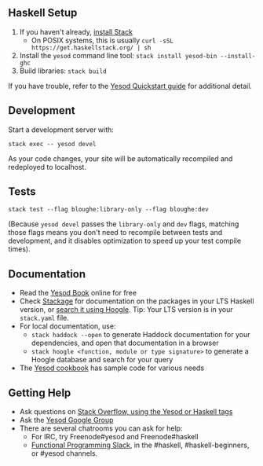 ## Haskell Setup

1. If you haven't already, [install Stack](https://haskell-lang.org/get-started)
	* On POSIX systems, this is usually `curl -sSL https://get.haskellstack.org/ | sh`
2. Install the `yesod` command line tool: `stack install yesod-bin --install-ghc`
3. Build libraries: `stack build`

If you have trouble, refer to the [Yesod Quickstart guide](https://www.yesodweb.com/page/quickstart) for additional detail.

## Development

Start a development server with:

```
stack exec -- yesod devel
```

As your code changes, your site will be automatically recompiled and redeployed to localhost.

## Tests

```
stack test --flag bloughe:library-only --flag bloughe:dev
```

(Because `yesod devel` passes the `library-only` and `dev` flags, matching those flags means you don't need to recompile between tests and development, and it disables optimization to speed up your test compile times).

## Documentation

* Read the [Yesod Book](https://www.yesodweb.com/book) online for free
* Check [Stackage](http://stackage.org/) for documentation on the packages in your LTS Haskell version, or [search it using Hoogle](https://www.stackage.org/lts/hoogle?q=). Tip: Your LTS version is in your `stack.yaml` file.
* For local documentation, use:
	* `stack haddock --open` to generate Haddock documentation for your dependencies, and open that documentation in a browser
	* `stack hoogle <function, module or type signature>` to generate a Hoogle database and search for your query
* The [Yesod cookbook](https://github.com/yesodweb/yesod-cookbook) has sample code for various needs

## Getting Help

* Ask questions on [Stack Overflow, using the Yesod or Haskell tags](https://stackoverflow.com/questions/tagged/yesod+haskell)
* Ask the [Yesod Google Group](https://groups.google.com/forum/#!forum/yesodweb)
* There are several chatrooms you can ask for help:
	* For IRC, try Freenode#yesod and Freenode#haskell
	* [Functional Programming Slack](https://fpchat-invite.herokuapp.com/), in the #haskell, #haskell-beginners, or #yesod channels.
